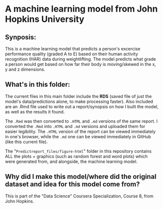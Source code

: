 # A machine learning model from John Hopkins University

## Synposis:
This is a machine learning model that predicts a person's excercise performance quality (graded A to E) based on their human activity recognition (HAR) data during weightlifting. The model predicts what grade a person would get based on how far their body is moving/skewed in the x, y and z dimensions.

## What's in this folder:
The current files in this main folder include the **RDS** (saved file of just the model's data/predictions alone, to make processing faster). Also included are an .Rmd file used to write out a report/synopsis on how I built the model, as well as the results it found.

The `.Rmd` was then converted to `.HTML` and `.md` versions of the same report. I converted the `.Rmd` into `.HTML` and `.md` versions and uploaded them for easier legibility. The `.HTML` version of the report can be viewed immediately in one's browser, while the `.md` one can be viewed immediately in GitHub (like this current file). 

The "`Predictreport_files/figure-html`" folder in this repository contains ALL the plots + graphics (such as random forest and word plots) which were generated from, and alongside, the machine learning model.

## Why did I make this model/where did the original dataset and idea for this model come from?
This is part of the "Data Science" Coursera Specialization, Course 8, from John Hopkins.
